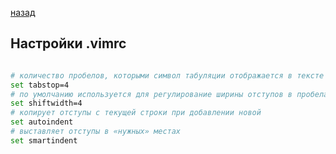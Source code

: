 [назад](../README.md)
## Настройки .vimrc

```bash

# количество пробелов, которыми символ табуляции отображается в тексте
set tabstop=4
# по умолчанию используется для регулирование ширины отступов в пробелах
set shiftwidth=4
# копирует отступы с текущей строки при добавлении новой
set autoindent
# выставляет отступы в «нужных» местах
set smartindent

```
